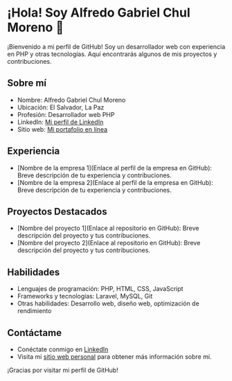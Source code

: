 # ¡Hola! Soy Alfredo Gabriel Chul Moreno 👋

¡Bienvenido a mi perfil de GitHub! Soy un desarrollador web con experiencia en PHP y otras tecnologías. Aquí encontrarás algunos de mis proyectos y contribuciones.

## Sobre mí

- Nombre: Alfredo Gabriel Chul Moreno
- Ubicación: El Salvador, La Paz
- Profesión: Desarrollador web PHP
- LinkedIn: [Mi perfil de LinkedIn](https://sv.linkedin.com/in/gabriel-chul-b2ba73200)
- Sitio web: [Mi portafolio en línea](https://gabriel-chul.github.io/Portafolio/)

## Experiencia

- [Nombre de la empresa 1](Enlace al perfil de la empresa en GitHub): Breve descripción de tu experiencia y contribuciones.
- [Nombre de la empresa 2](Enlace al perfil de la empresa en GitHub): Breve descripción de tu experiencia y contribuciones.

## Proyectos Destacados

- [Nombre del proyecto 1](Enlace al repositorio en GitHub): Breve descripción del proyecto y tus contribuciones.
- [Nombre del proyecto 2](Enlace al repositorio en GitHub): Breve descripción del proyecto y tus contribuciones.

## Habilidades

- Lenguajes de programación: PHP, HTML, CSS, JavaScript
- Frameworks y tecnologías: Laravel, MySQL, Git
- Otras habilidades: Desarrollo web, diseño web, optimización de rendimiento

## Contáctame

- Conéctate conmigo en [LinkedIn](https://sv.linkedin.com/in/gabriel-chul-b2ba73200)
- Visita mi [sitio web personal](https://gabriel-chul.github.io/Portafolio/) para obtener más información sobre mí.

¡Gracias por visitar mi perfil de GitHub!
